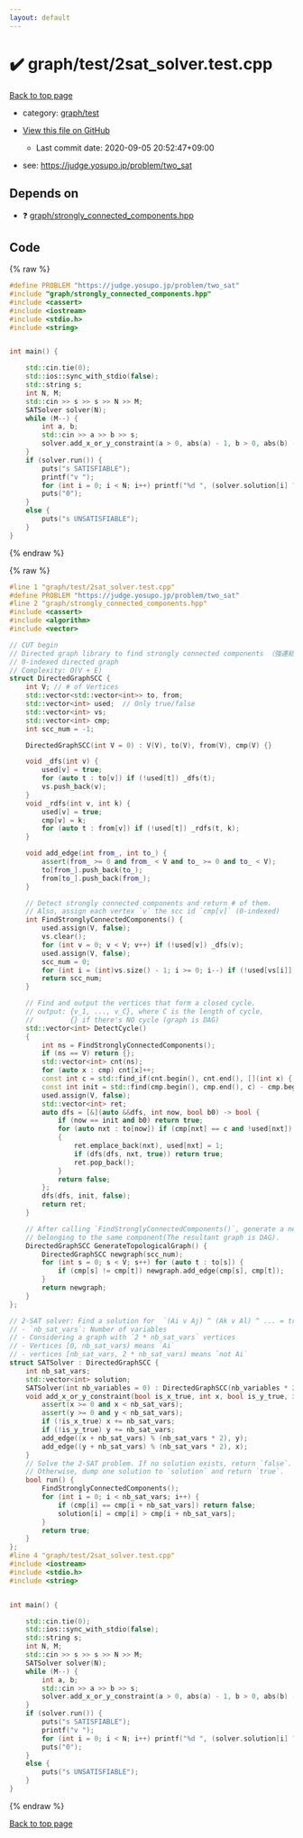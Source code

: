 ```yaml
---
layout: default
---
```


<!-- mathjax config similar to math.stackexchange -->
<script type="text/javascript" async
  src="https://cdnjs.cloudflare.com/ajax/libs/mathjax/2.7.5/MathJax.js?config=TeX-MML-AM_CHTML">
</script>
<script type="text/x-mathjax-config">
  MathJax.Hub.Config({
    TeX: { equationNumbers: { autoNumber: "AMS" }},
    tex2jax: {
      inlineMath: [ ['$','$'] ],
      processEscapes: true
    },
    "HTML-CSS": { matchFontHeight: false },
    displayAlign: "left",
    displayIndent: "2em"
  });
</script>

<script type="text/javascript" src="https://cdnjs.cloudflare.com/ajax/libs/jquery/3.4.1/jquery.min.js"></script>
<script src="https://cdn.jsdelivr.net/npm/jquery-balloon-js@1.1.2/jquery.balloon.min.js" integrity="sha256-ZEYs9VrgAeNuPvs15E39OsyOJaIkXEEt10fzxJ20+2I=" crossorigin="anonymous"></script>
<script type="text/javascript" src="../../../assets/js/copy-button.js"></script>
<link rel="stylesheet" href="../../../assets/css/copy-button.css" />


# :heavy_check_mark: graph/test/2sat_solver.test.cpp

<a href="../../../index.html">Back to top page</a>

* category: <a href="../../../index.html#cb3e5c672d961db00b76e36ddf5c068a">graph/test</a>
* <a href="{{ site.github.repository_url }}/blob/master/graph/test/2sat_solver.test.cpp">View this file on GitHub</a>
    - Last commit date: 2020-09-05 20:52:47+09:00


* see: <a href="https://judge.yosupo.jp/problem/two_sat">https://judge.yosupo.jp/problem/two_sat</a>


## Depends on

* :question: <a href="../../../library/graph/strongly_connected_components.hpp.html">graph/strongly_connected_components.hpp</a>


## Code

<a id="unbundled"></a>
{% raw %}
```cpp
#define PROBLEM "https://judge.yosupo.jp/problem/two_sat"
#include "graph/strongly_connected_components.hpp"
#include <cassert>
#include <iostream>
#include <stdio.h>
#include <string>


int main() {

    std::cin.tie(0);
    std::ios::sync_with_stdio(false);
    std::string s;
    int N, M;
    std::cin >> s >> s >> N >> M;
    SATSolver solver(N);
    while (M--) {
        int a, b;
        std::cin >> a >> b >> s;
        solver.add_x_or_y_constraint(a > 0, abs(a) - 1, b > 0, abs(b) - 1);
    }
    if (solver.run()) {
        puts("s SATISFIABLE");
        printf("v ");
        for (int i = 0; i < N; i++) printf("%d ", (solver.solution[i] ? 1 : -1) * (i + 1));
        puts("0");
    }
    else {
        puts("s UNSATISFIABLE");
    }
}

```
{% endraw %}

<a id="bundled"></a>
{% raw %}
```cpp
#line 1 "graph/test/2sat_solver.test.cpp"
#define PROBLEM "https://judge.yosupo.jp/problem/two_sat"
#line 2 "graph/strongly_connected_components.hpp"
#include <cassert>
#include <algorithm>
#include <vector>

// CUT begin
// Directed graph library to find strongly connected components （強連結成分分解）
// 0-indexed directed graph
// Complexity: O(V + E)
struct DirectedGraphSCC {
    int V; // # of Vertices
    std::vector<std::vector<int>> to, from;
    std::vector<int> used;  // Only true/false
    std::vector<int> vs;
    std::vector<int> cmp;
    int scc_num = -1;

    DirectedGraphSCC(int V = 0) : V(V), to(V), from(V), cmp(V) {}

    void _dfs(int v) {
        used[v] = true;
        for (auto t : to[v]) if (!used[t]) _dfs(t);
        vs.push_back(v);
    }
    void _rdfs(int v, int k) {
        used[v] = true;
        cmp[v] = k;
        for (auto t : from[v]) if (!used[t]) _rdfs(t, k);
    }

    void add_edge(int from_, int to_) {
        assert(from_ >= 0 and from_ < V and to_ >= 0 and to_ < V);
        to[from_].push_back(to_);
        from[to_].push_back(from_);
    }

    // Detect strongly connected components and return # of them.
    // Also, assign each vertex `v` the scc id `cmp[v]` (0-indexed)
    int FindStronglyConnectedComponents() {
        used.assign(V, false);
        vs.clear();
        for (int v = 0; v < V; v++) if (!used[v]) _dfs(v);
        used.assign(V, false);
        scc_num = 0;
        for (int i = (int)vs.size() - 1; i >= 0; i--) if (!used[vs[i]]) _rdfs(vs[i], scc_num++);
        return scc_num;
    }

    // Find and output the vertices that form a closed cycle.
    // output: {v_1, ..., v_C}, where C is the length of cycle,
    //         {} if there's NO cycle (graph is DAG)
    std::vector<int> DetectCycle()
    {
        int ns = FindStronglyConnectedComponents();
        if (ns == V) return {};
        std::vector<int> cnt(ns);
        for (auto x : cmp) cnt[x]++;
        const int c = std::find_if(cnt.begin(), cnt.end(), [](int x) { return x > 1; }) - cnt.begin();
        const int init = std::find(cmp.begin(), cmp.end(), c) - cmp.begin();
        used.assign(V, false);
        std::vector<int> ret;
        auto dfs = [&](auto &&dfs, int now, bool b0) -> bool {
            if (now == init and b0) return true;
            for (auto nxt : to[now]) if (cmp[nxt] == c and !used[nxt])
            {
                ret.emplace_back(nxt), used[nxt] = 1;
                if (dfs(dfs, nxt, true)) return true;
                ret.pop_back();
            }
            return false;
        };
        dfs(dfs, init, false);
        return ret;
    }

    // After calling `FindStronglyConnectedComponents()`, generate a new graph by uniting all vertices
    // belonging to the same component(The resultant graph is DAG).
    DirectedGraphSCC GenerateTopologicalGraph() {
        DirectedGraphSCC newgraph(scc_num);
        for (int s = 0; s < V; s++) for (auto t : to[s]) {
            if (cmp[s] != cmp[t]) newgraph.add_edge(cmp[s], cmp[t]);
        }
        return newgraph;
    }
};

// 2-SAT solver: Find a solution for  `(Ai v Aj) ^ (Ak v Al) ^ ... = true`
// - `nb_sat_vars`: Number of variables
// - Considering a graph with `2 * nb_sat_vars` vertices
// - Vertices [0, nb_sat_vars) means `Ai`
// - vertices [nb_sat_vars, 2 * nb_sat_vars) means `not Ai`
struct SATSolver : DirectedGraphSCC {
    int nb_sat_vars;
    std::vector<int> solution;
    SATSolver(int nb_variables = 0) : DirectedGraphSCC(nb_variables * 2), nb_sat_vars(nb_variables), solution(nb_sat_vars) {}
    void add_x_or_y_constraint(bool is_x_true, int x, bool is_y_true, int y) {
        assert(x >= 0 and x < nb_sat_vars);
        assert(y >= 0 and y < nb_sat_vars);
        if (!is_x_true) x += nb_sat_vars;
        if (!is_y_true) y += nb_sat_vars;
        add_edge((x + nb_sat_vars) % (nb_sat_vars * 2), y);
        add_edge((y + nb_sat_vars) % (nb_sat_vars * 2), x);
    }
    // Solve the 2-SAT problem. If no solution exists, return `false`.
    // Otherwise, dump one solution to `solution` and return `true`.
    bool run() {
        FindStronglyConnectedComponents();
        for (int i = 0; i < nb_sat_vars; i++) {
            if (cmp[i] == cmp[i + nb_sat_vars]) return false;
            solution[i] = cmp[i] > cmp[i + nb_sat_vars];
        }
        return true;
    }
};
#line 4 "graph/test/2sat_solver.test.cpp"
#include <iostream>
#include <stdio.h>
#include <string>


int main() {

    std::cin.tie(0);
    std::ios::sync_with_stdio(false);
    std::string s;
    int N, M;
    std::cin >> s >> s >> N >> M;
    SATSolver solver(N);
    while (M--) {
        int a, b;
        std::cin >> a >> b >> s;
        solver.add_x_or_y_constraint(a > 0, abs(a) - 1, b > 0, abs(b) - 1);
    }
    if (solver.run()) {
        puts("s SATISFIABLE");
        printf("v ");
        for (int i = 0; i < N; i++) printf("%d ", (solver.solution[i] ? 1 : -1) * (i + 1));
        puts("0");
    }
    else {
        puts("s UNSATISFIABLE");
    }
}

```
{% endraw %}

<a href="../../../index.html">Back to top page</a>

